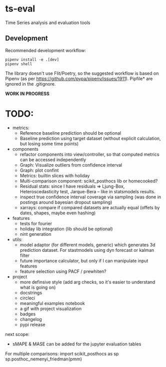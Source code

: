 # ts-eval
Time Series analysis and evaluation tools

## Development

Recommended development workflow:
```
pipenv install -e .[dev]
pipenv shell
```
The library doesn't use Flit/Poetry, so the suggested workflow is based on Pipenv (as per https://github.com/pypa/pipenv/issues/1911).
Pipfile* are ignored in the .gitignore.


**WORK IN PROGRESS**

# TODO:

* metrics:
  * Reference baseline prediction should be optional
  * Baseline prediction using target dataset (without explicit calculation, but losing some time points)
* components
  * refactor components into view/controller, so that computed metrics can be accessed independently
  * Graph: Visualize outliers from confidence interval
  * Graph: plot confint
  * Metrics: builtin slices with holiday
  * Multi-comparison component: scikit_posthocs lib or homecooked?
  * Residual stats: since I have residuals => Ljung-Box, Heteroscedasticity test, Jarque-Bera – like in statsmodels results.
  * inspect true confidence interval coverage via sampling (was done in postings around bayesian dropout sampling)
  * xarrays: compare if compared datasets are actually equal (offets by dates, shapes, maybe even hashing)
* features
  * tests for fourier
  * holiday lib integration (lib should be optional)
  * nint generation
* utils:
  * model adaptor (for different models, generic) which generates 3d prediction dataset. For stastmodels using dyn forecast or kalman filter
  * future importance calculator, but only if I can manipulate input features
  * feature selection using PACF / prewhiten?
* project
  * more definsive style (add arg checks, so it's easier to understand what is going on)
  * docstrings
  * circleci
  * meaningful examples notebook
  * a gif with project visualization
  * badges
  * changelog
  * pypi release

next scope:
* sMAPE & MASE can be added for the jupyter evaluation tables



For multiple comparisons:
    import scikit_posthocs as sp
    sp.posthoc_nemenyi_friedman(pmm)
